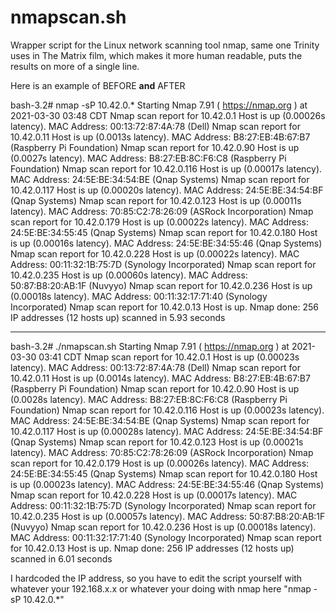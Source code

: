# nmapscan.sh
Wrapper script for the Linux network scanning tool nmap, same one Trinity uses in The Matrix film, which makes it more human readable, puts the results on more of a single line.

Here is an example of BEFORE **and** AFTER

bash-3.2# nmap -sP 10.42.0.*
Starting Nmap 7.91 ( https://nmap.org ) at 2021-03-30 03:48 CDT
Nmap scan report for 10.42.0.1
Host is up (0.00026s latency).
MAC Address: 00:13:72:87:4A:78 (Dell)
Nmap scan report for 10.42.0.11
Host is up (0.0013s latency).
MAC Address: B8:27:EB:4B:67:B7 (Raspberry Pi Foundation)
Nmap scan report for 10.42.0.90
Host is up (0.0027s latency).
MAC Address: B8:27:EB:8C:F6:C8 (Raspberry Pi Foundation)
Nmap scan report for 10.42.0.116
Host is up (0.00017s latency).
MAC Address: 24:5E:BE:34:54:BE (Qnap Systems)
Nmap scan report for 10.42.0.117
Host is up (0.00020s latency).
MAC Address: 24:5E:BE:34:54:BF (Qnap Systems)
Nmap scan report for 10.42.0.123
Host is up (0.00011s latency).
MAC Address: 70:85:C2:78:26:09 (ASRock Incorporation)
Nmap scan report for 10.42.0.179
Host is up (0.00022s latency).
MAC Address: 24:5E:BE:34:55:45 (Qnap Systems)
Nmap scan report for 10.42.0.180
Host is up (0.00016s latency).
MAC Address: 24:5E:BE:34:55:46 (Qnap Systems)
Nmap scan report for 10.42.0.228
Host is up (0.00022s latency).
MAC Address: 00:11:32:1B:75:7D (Synology Incorporated)
Nmap scan report for 10.42.0.235
Host is up (0.00060s latency).
MAC Address: 50:87:B8:20:AB:1F (Nuvyyo)
Nmap scan report for 10.42.0.236
Host is up (0.00018s latency).
MAC Address: 00:11:32:17:71:40 (Synology Incorporated)
Nmap scan report for 10.42.0.13
Host is up.
Nmap done: 256 IP addresses (12 hosts up) scanned in 5.93 seconds


** **

bash-3.2# ./nmapscan.sh 
Starting Nmap 7.91 ( https://nmap.org ) at 2021-03-30 03:41 CDT
Nmap scan report for 10.42.0.1 Host is up (0.00023s latency). MAC Address: 00:13:72:87:4A:78 (Dell)
Nmap scan report for 10.42.0.11 Host is up (0.0014s latency). MAC Address: B8:27:EB:4B:67:B7 (Raspberry Pi Foundation)
Nmap scan report for 10.42.0.90 Host is up (0.0028s latency). MAC Address: B8:27:EB:8C:F6:C8 (Raspberry Pi Foundation)
Nmap scan report for 10.42.0.116 Host is up (0.00023s latency). MAC Address: 24:5E:BE:34:54:BE (Qnap Systems)
Nmap scan report for 10.42.0.117 Host is up (0.00028s latency). MAC Address: 24:5E:BE:34:54:BF (Qnap Systems)
Nmap scan report for 10.42.0.123 Host is up (0.00021s latency). MAC Address: 70:85:C2:78:26:09 (ASRock Incorporation)
Nmap scan report for 10.42.0.179 Host is up (0.00026s latency). MAC Address: 24:5E:BE:34:55:45 (Qnap Systems)
Nmap scan report for 10.42.0.180 Host is up (0.00023s latency). MAC Address: 24:5E:BE:34:55:46 (Qnap Systems)
Nmap scan report for 10.42.0.228 Host is up (0.00017s latency). MAC Address: 00:11:32:1B:75:7D (Synology Incorporated)
Nmap scan report for 10.42.0.235 Host is up (0.00057s latency). MAC Address: 50:87:B8:20:AB:1F (Nuvyyo)
Nmap scan report for 10.42.0.236 Host is up (0.00018s latency). MAC Address: 00:11:32:17:71:40 (Synology Incorporated)
Nmap scan report for 10.42.0.13 Host is up.
Nmap done: 256 IP addresses (12 hosts up) scanned in 6.01 seconds


I hardcoded the IP address, so you have to edit the script yourself with whatever your 192.168.x.x or whatever your doing with nmap here "nmap -sP 10.42.0.*"
